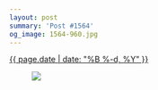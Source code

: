 ```yaml
---
layout: post
summary: 'Post #1564'
og_image: 1564-960.jpg
---
```


<p>
 <time>
  <a href="/1564">
   {{ page.date | date: "%B %-d, %Y" }}
  </a>
 </time>
 <a href="/1564">
  <figure data-taken="1/4/2022">
   <img sizes="(min-width: 700px) 50vw, calc(100vw - 2rem)" src="{{ site.assets_url }}/1564-480.jpg" srcset="{{ site.assets_url }}/1564-240.jpg 240w, {{ site.assets_url }}/1564-480.jpg 480w, {{ site.assets_url }}/1564-720.jpg 720w, {{ site.assets_url }}/1564-960.jpg 960w"/>
  </figure>
 </a>
</p>
